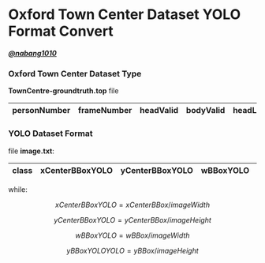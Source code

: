 # Oxford Town Center Dataset YOLO Format Convert

[***@nabang1010***](https://github.com/nabang1010)


### Oxford Town Center Dataset Type

**TownCentre-groundtruth.top** file 

| **personNumber** | **frameNumber** | **headValid** | **bodyValid** | **headLeft** | **headTop** | **headRight** | **headBottom** | **bodyLeft** | **bodyTop** | **bodyRight** | **bodyBottom** |
|---|---|---|---|---|---|---|---|---|---|---|---|


### YOLO Dataset Format

file **image.txt**:

| **class** | **xCenterBBoxYOLO** | **yCenterBBoxYOLO** | **wBBoxYOLO** | **hBBoxYOLO** | 
|---|---|---|---|---|

while:

```math 
xCenterBBoxYOLO = xCenterBBox/imageWidth 
```
```math
yCenterBBoxYOLO = yCenterBBox/imageHeight
```
```math
wBBoxYOLO = wBBox/imageWidth
```
```math
yBBoxYOLOYOLO = yBBox/imageHeight
```
